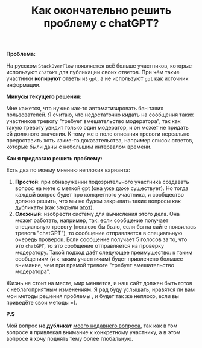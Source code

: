 ﻿---
title: "Как окончательно решить проблему с chatGPT?"
se.owner.user_id: 532877
se.owner.display_name: "Зонтик"
se.owner.link: "https://ru.meta.stackoverflow.com/users/532877/%d0%97%d0%be%d0%bd%d1%82%d0%b8%d0%ba"
se.link: "https://ru.meta.stackoverflow.com/questions/12399/%d0%9a%d0%b0%d0%ba-%d0%be%d0%ba%d0%be%d0%bd%d1%87%d0%b0%d1%82%d0%b5%d0%bb%d1%8c%d0%bd%d0%be-%d1%80%d0%b5%d1%88%d0%b8%d1%82%d1%8c-%d0%bf%d1%80%d0%be%d0%b1%d0%bb%d0%b5%d0%bc%d1%83-%d1%81-chatgpt"
se.question_id: 12399
se.post_type: question
---
<p><strong>Проблема:</strong></p>
<p>На русском <code>StackOverFlow</code> появляется всё больше участников, которые используют <code>chatGPT</code> для публикации своих ответов. При чём такие участники <strong>копируют</strong> ответы из <code>gpt</code>, а не используют <code>gpt</code> как источник информации.</p>
<p><strong>Минусы текущего решения:</strong></p>
<p>Мне кажется, что нужно как-то автоматизировать бан таких пользователей. Я считаю, что недостаточно кидать на сообщения таких участников тревогу &quot;требует вмешательство модератора&quot;, так как такую тревогу увидит только один модератор, и он может не придать ей должного значения. К тому же в поле описания тревоги нереально предоставить хоть какие-то доказательства, например список ответов, которые были даны с небольшим интервалом времени.</p>
<p><strong>Как я предлагаю решить проблему:</strong></p>
<p>Есть два по моему мнению неплохих варианта:</p>
<ol>
<li><strong>Простой</strong>: при обнаружении подозрительного участника создавать вопрос на мете с меткой gpt (она уже даже существует). Но тогда каждый вопрос будет про конкретного участника, и сообщество должно решить, что мы не будем закрывать такие вопросы как дубликаты (как закрыли <a href="https://ru.meta.stackoverflow.com/questions/12394/%D0%9E%D0%BF%D1%8F%D1%82%D1%8C-chatgpt-%D0%B4%D0%B2%D0%B0%D0%B4%D1%86%D0%B0%D1%82%D1%8C-%D0%BF%D1%8F%D1%82%D1%8C">этот</a>).</li>
<li><strong>Сложный</strong>: изобрести систему для вычисления этого дела. Она может работать, например, так: если сообщение получает специальную тревогу (неплохо бы было, если бы на сайте появилась тревога &quot;chatGPT&quot;), то сообщение отправляется в специальную очередь проверок. Если сообщение получает 5 голосов за то, что это <code>chatGPT</code>, то это сообщение отправляется на проверку модератору. Такой подход даёт следующее преимущество: к таким сообщениям (и к таким участникам) будет привлечено большее внимание, чем при прямой тревоге &quot;требует вмешательство модератора&quot;.</li>
</ol>
<p>Жизнь не стоит на месте, мир меняется, и наш сайт должен быть готов к неблагоприятным изменениям. Я рад буду услышать, нравятся ли вам мои методы решения проблемы , и будет так же неплохо, если вы приведёте свои методы =).</p>
<p><strong>P.S</strong></p>
<p>Мой вопрос <strong>не дубликат</strong> <a href="https://ru.meta.stackoverflow.com/questions/12327/%D0%A3%D1%87%D0%B0%D1%81%D1%82%D0%BD%D0%B8%D0%BA-%D0%BE%D0%BF%D1%83%D0%B1%D0%BB%D0%B8%D0%BA%D0%BE%D0%B2%D0%B0%D0%BB-22-%D0%BE%D1%82%D0%B2%D0%B5%D1%82%D0%B0-%D0%B7%D0%B0-70-%D0%BC%D0%B8%D0%BD%D1%83%D1%82-%D0%9D%D0%B5-%D1%81%D0%B3%D0%B5%D0%BD%D0%B5%D1%80%D0%B8%D1%80%D0%BE%D0%B2%D0%B0%D0%BB-%D0%BB%D0%B8-%D0%BE%D0%BD-%D0%B8%D1%85-%D1%81-%D0%BF%D0%BE%D0%BC%D0%BE%D1%89%D1%8C%D1%8E-c">моего недавнего вопроса</a>, так как в том вопросе я привлекал внимание к конкретному участнику, а в этом вопросе я хочу поднять тему более глобальную.</p>
